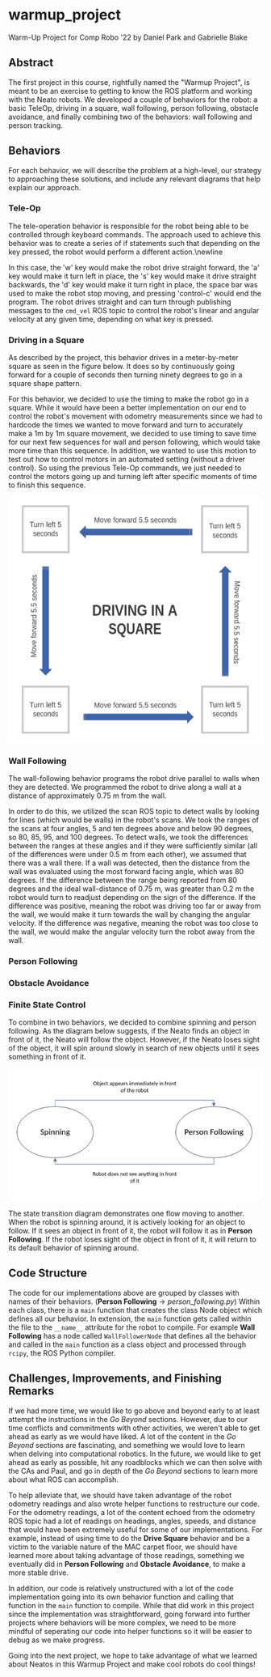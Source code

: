 # warmup_project

Warm-Up Project for Comp Robo '22 by Daniel Park and Gabrielle Blake

## Abstract

The first project in this course, rightfully named the "Warmup Project", is meant to be an exercise to getting to know the ROS platform and working with the Neato robots. We developed a couple of behaviors for the robot: a basic TeleOp, driving in a square, wall following, person following, obstacle avoidance, and finally combining two of the behaviors: wall following and person tracking.

## Behaviors

For each behavior, we will describe the problem at a high-level, our strategy to approaching these solutions, and include any relevant diagrams that help explain our approach.

### Tele-Op

The tele-operation behavior is responsible for the robot being able to be controlled through keyboard commands. The approach used to achieve this behavior was to create a series of if statements such that depending on the key pressed, the robot would perform a different action.\newline 

In this case, the 'w' key would make the robot drive straight forward, the 'a' key would make it turn left in place, the 's' key would make it drive straight backwards, the 'd' key would make it turn right in place, the space bar was used to make the robot stop moving, and pressing 'control-c' would end the program. The robot drives straight and can turn through publishing messages to the `cmd_vel` ROS topic to control the robot's linear and angular velocity at any given time, depending on what key is pressed.

### Driving in a Square

As described by the project, this behavior drives in a meter-by-meter square as seen in the figure below. It does so by continuously going forward for a couple of seconds then turning ninety degrees to go in a square shape pattern.

For this behavior, we decided to use the timing to make the robot go in a square. While it would have been a better implementation on our end to control the robot's movement with odometry measurements since we had to hardcode the times we wanted to move forward and turn to accurately make a 1m by 1m square movement, we decided to use timing to save time for our next few sequences for wall and person following, which would take more time than this sequence. In addition, we wanted to use this motion to test out how to control motors in an automated setting (without a driver control). So using the previous Tele-Op commands, we just needed to control the motors going up and turning left after specific moments of time to finish this sequence.

![Drive Square](images/drive-square.png)

### Wall Following

The wall-following behavior programs the robot drive parallel to walls when they are detected. We programmed the robot to drive along a wall at a distance of approximately 0.75 m from the wall.

In order to do this, we utilized the scan ROS topic to detect walls by looking for lines (which would be walls) in the robot's scans. We took the ranges of the scans at four angles, 5 and ten degrees above and below 90 degrees, so 80, 85, 95, and 100 degrees. To detect walls, we took the differences between the ranges at these angles and if they were sufficiently similar (all of the differences were under 0.5 m from each other), we assumed that there was a wall there. If a wall was detected, then the distance from the wall was evaluated using the most forward facing angle, which was 80 degrees. If the difference between the range being reported from 80 degrees and the ideal wall-distance of 0.75 m, was greater than 0.2 m the robot would turn to readjust depending on the sign of the difference. If the difference was positive, meaning the robot was driving too far or away from the wall, we would make it turn towards the wall by changing the angular velocity. If the difference was negative, meaning the robot was too close to the wall, we would make the angular velocity turn the robot away from the wall.

### Person Following

### Obstacle Avoidance

### Finite State Control

To combine in two behaviors, we decided to combine spinning and person following. As the diagram below suggests, if the Neato finds an object in front of it, the Neato will follow the object. However, if the Neato loses sight of the object, it will spin around slowly in search of new objects until it sees something in front of it.

![FSC](images/finite-state-control.png)

The state transition diagram demonstrates one flow moving to another. When the robot is spinning around, it is actively looking for an object to follow. If it sees an object in front of it, the robot will follow it as in **Person Following**. If the robot loses sight of the object in front of it, it will return to its default behavior of spinning around.

## Code Structure

The code for our implementations above are grouped by classes with names of their behaviors. (**Person Following** -> *person_following.py*) Within each class, there is a `main` function that creates the class Node object which defines all our behavior. In extension, the `main` function gets called within the file to the `__name__` attribute for the robot to compile. For example **Wall Following** has a node called `WallFollowerNode` that defines all the behavior and called in the `main` function as a class object and processed through `rcipy`, the ROS Python compiler.

## Challenges, Improvements, and Finishing Remarks

If we had more time, we would like to go above and beyond early to at least attempt the instructions in the *Go Beyond* sections. However, due to our time conflicts and commitments with other activities, we weren't able to get ahead as early as we would have liked. A lot of the content in the *Go Beyond* sections are fascinating, and something we would love to learn when delving into computational robotics. In the future, we would like to get ahead as early as possible, hit any roadblocks which we can then solve with the CAs and Paul, and go in depth of the *Go Beyond* sections to learn more about what ROS can accomplish.

To help alleviate that, we should have taken advantage of the robot odometry readings and also wrote helper functions to restructure our code. For the odometry readings, a lot of the content echoed from the odometry ROS topic had a lot of readings on headings, angles, speeds, and distance that would have been extremely useful for some of our implementations. For example, instead of using time to do the **Drive Square** behavior and be a victim to the variable nature of the MAC carpet floor, we should have learned more about taking advantage of those readings, something we eventually did in **Person Following** and **Obstacle Avoidance**, to make a more stable drive. 

In addition, our code is relatively unstructured with a lot of the code implementation going into its own behavior function and calling that function in the `main` function to compile. While that did work in this project since the implementation was straightforward, going forward into further projects where behaviors will be more complex, we need to be more mindful of seperating our code into helper functions so it will be easier to debug as we make progress.

Going into the next project, we hope to take advantage of what we learned about Neatos in this Warmup Project and make cool robots do cool things!